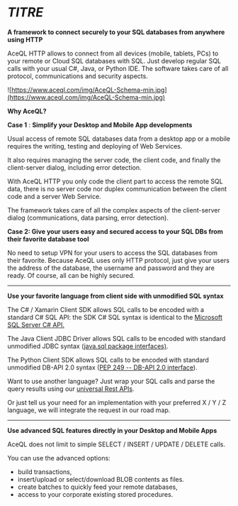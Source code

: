 # *TITRE* 

**A framework to connect securely to your SQL databases from anywhere using HTTP**

AceQL HTTP allows to connect from all devices (mobile, tablets, PCs) to your remote or Cloud SQL databases with SQL.
Just develop regular SQL calls with your usual C#, Java, or Python IDE. The software takes care of all protocol, communications and security aspects.

![https://www.aceql.com/img/AceQL-Schema-min.jpg](https://www.aceql.com/img/AceQL-Schema-min.jpg)

**Why AceQL?** 

**Case 1** : **Simplify your Desktop and Mobile App developments**

Usual access of remote SQL databases data from a desktop app or a mobile requires the writing, testing and deploying of Web Services. 

It also requires managing the server code, the client code, and finally the client-server dialog, including error detection.

With AceQL HTTP you only code the client part to access the remote SQL data, there is no server code nor duplex communication between the client code and a server Web Service.

The framework takes care of all the complex aspects of the client-server dialog (communications, data parsing, error detection).

**Case 2: Give your users easy and secured access to your SQL DBs from their favorite database tool** 

No need to setup VPN for your users to access the SQL databases from their favorite. Because AceQL uses only HTTP protocol, just give your users the address of the database, the username and password and they are ready.  Of course, all can be highly secured.

________________________________________



**Use your favorite language from client side with unmodified SQL syntax**

The C# / Xamarin Client SDK allows SQL calls to be encoded with a standard C# SQL API: the SDK C# SQL syntax is identical to the [Microsoft SQL Server C# API.](https://docs.microsoft.com/en-us/dotnet/api/system.data.sqlclient?redirectedfrom=MSDN&view=net-5.0)

The Java Client JDBC Driver allows SQL calls to be encoded with standard unmodified JDBC syntax ([java.sql package interfaces)](https://www.aceql.com/rest/soft_java_client/6.0/javadoc/).

The Python Client SDK allows SQL calls to be encoded with standard unmodified DB-API 2.0 syntax ([PEP 249 -- DB-API 2.0 interface](https://www.python.org/dev/peps/pep-0249/)).

Want to use another language? Just wrap your SQL calls and parse the query results using our [universal Rest APIs](https://github.com/kawansoft/aceql-http/blob/master/aceql-http-user-guide-api.md). 

Or just tell us your need for an implementation with your preferred X / Y / Z language, we will integrate the request in our road map.

_____________________________________________________



**Use advanced SQL features directly  in your Desktop and Mobile Apps**

AceQL does not limit to simple SELECT / INSERT / UPDATE / DELETE calls.

You can use the advanced options: 

- build transactions, 
- insert/upload or select/download BLOB contents as files. 
- create batches to quickly feed your remote databases, 
- access to your corporate existing stored procedures.



